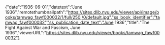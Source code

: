 {"date":"1936-06-01","datetext":"June 1936","remotethumbnailpath":"https://sites.dlib.nyu.edu/viewer/api/image/books/tamwag_fawf000032/1/full/250,/0/default.jpg","ss_book_identifier":"tamwag_fawf000032","ss_publication_date_text":"June 1936","title":"The Fight Against War and Fascism, June 1936","viewerURL":"https://sites.dlib.nyu.edu/viewer/books/tamwag_fawf000032"}